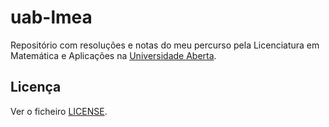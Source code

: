 # uab-lmea

Repositório com resoluções e notas do meu percurso pela Licenciatura em
Matemática e Aplicações na [Universidade Aberta](https://uab.pt).

## Licença

Ver o ficheiro [LICENSE](LICENSE).
